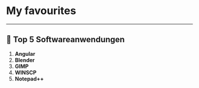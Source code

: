 # My favourites
<hr>

## :pushpin: Top 5 Softwareanwendungen
1. **Angular**
2. **Blender**
3. **GIMP**
4. **WINSCP**
5. **Notepad++**
